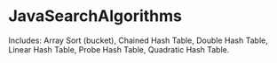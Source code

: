 # JavaSearchAlgorithms
Includes: Array Sort (bucket), Chained Hash Table, Double Hash Table, Linear Hash Table, Probe Hash Table, Quadratic Hash Table.
